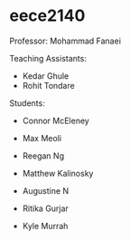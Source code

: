 # eece2140

Professor: Mohammad Fanaei

Teaching Assistants:
- Kedar Ghule
- Rohit Tondare

Students:
- Connor McEleney

- Max Meoli

- Reegan Ng

- Matthew Kalinosky

- Augustine N

- Ritika Gurjar

- Kyle Murrah

